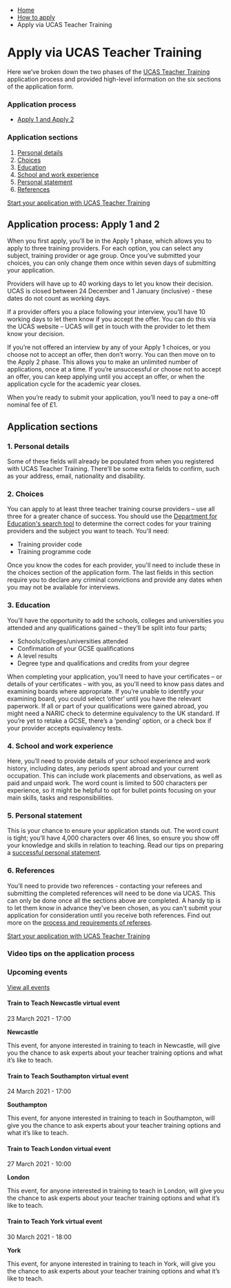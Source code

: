*   [Home](/)
*   [How to apply](/how-to-apply-for-teacher-training)
*   Apply via UCAS Teacher Training

Apply via UCAS Teacher Training
===============================

Here we’ve broken down the two phases of the [UCAS Teacher Training](https://2020.teachertraining.apply.ucas.com/apply/student/login.do) application process and provided high-level information on the six sections of the application form. 

### **Application process**

*   [Apply 1 and Apply 2](#1 "Skip to question 1")

### **Application sections**

1.  [Personal details](#2 "Skip to question 2")
2.  [Choices](#3 "Skip to question 3")
3.  [Education](#4 "Skip to question 4")
4.  [School and work experience](#5 "Skip to question 5")
5.  [Personal statement](#6 "Skip to question 6")
6.  [References](#7 "Skip to question 7")

[Start your application with UCAS Teacher Training](https://2021.teachertraining.apply.ucas.com/apply/student/login.do "Register for free support")

Application process: Apply 1 and 2
----------------------------------

When you first apply, you’ll be in the Apply 1 phase, which allows you to apply to three training providers. For each option, you can select any subject, training provider or age group. Once you’ve submitted your choices, you can only change them once within seven days of submitting your application.

Providers will have up to 40 working days to let you know their decision. UCAS is closed between 24 December and 1 January (inclusive) - these dates do not count as working days.

If a provider offers you a place following your interview, you’ll have 10 working days to let them know if you accept the offer. You can do this via the UCAS website – UCAS will get in touch with the provider to let them know your decision.

If you’re not offered an interview by any of your Apply 1 choices, or you choose not to accept an offer, then don’t worry. You can then move on to the Apply 2 phase. This allows you to make an unlimited number of applications, once at a time. If you’re unsuccessful or choose not to accept an offer, you can keep applying until you accept an offer, or when the application cycle for the academic year closes.

When you’re ready to submit your application, you’ll need to pay a one-off nominal fee of £1.

Application sections
--------------------

### 1\. Personal details

Some of these fields will already be populated from when you registered with UCAS Teacher Training. There’ll be some extra fields to confirm, such as your address, email, nationality and disability. 

### 2\. Choices

You can apply to at least three teacher training course providers – use all three for a greater chance of success. You should use the [Department for Education's search tool](https://www.gov.uk/guidance/find-postgraduate-teacher-training-courses-in-england) to determine the correct codes for your training providers and the subject you want to teach. You'll need:

*   Training provider code 
*   Training programme code

Once you know the codes for each provider, you'll need to include these in the choices section of the application form. The last fields in this section require you to declare any criminal convictions and provide any dates when you may not be available for interviews.

### 3\. Education

You’ll have the opportunity to add the schools, colleges and universities you attended and any qualifications gained – they’ll be split into four parts;

*   Schools/colleges/universities attended
*   Confirmation of your GCSE qualifications
*   A level results
*   Degree type and qualifications and credits from your degree

When completing your application, you’ll need to have your certificates – or details of your certificates - with you, as you'll need to know pass dates and examining boards where appropriate. If you’re unable to identify your examining board, you could select ‘other’ until you have the relevant paperwork. If all or part of your qualifications were gained abroad, you might need a NARIC check to determine equivalency to the UK standard. If you’re yet to retake a GCSE, there’s a ‘pending’ option, or a check box if your provider accepts equivalency tests.

### 4\. School and work experience

Here, you’ll need to provide details of your school experience and work history, including dates, any periods spent abroad and your current occupation. This can include work placements and observations, as well as paid and unpaid work. The word count is limited to 500 characters per experience, so it might be helpful to opt for bullet points focusing on your main skills, tasks and responsibilities.

### 5\. Personal statement

This is your chance to ensure your application stands out. The word count is tight; you’ll have 4,000 characters over 46 lines, so ensure you show off your knowledge and skills in relation to teaching. Read our tips on preparing a [successful personal statement](/node/616).

### 6\. References

You’ll need to provide two references - contacting your referees and submitting the completed references will need to be done via UCAS. This can only be done once all the sections above are completed. A handy tip is to let them know in advance they've been chosen, as you can't submit your application for consideration until you receive both references. Find out more on the [process and requirements of referees](/node/2407). 

[Start your application with UCAS Teacher Training](https://2020.teachertraining.apply.ucas.com/apply/student/login.do "Register for free support")

### Video tips on the application process

### Upcoming events

[View all events](/teaching-events)

[](/teaching-events/train-to-teach-events/train-to-teach-newcastle-virtual-event-230321)

#### Train to Teach Newcastle virtual event

23 March 2021 - 17:00

**Newcastle**

This event, for anyone interested in training to teach in Newcastle, will give you the chance to ask experts about your teacher training options and what it’s like to teach.

[](/teaching-events/train-to-teach-events/train-to-teach-southampton-virtual-event-240321)

#### Train to Teach Southampton virtual event

24 March 2021 - 17:00

**Southampton**

This event, for anyone interested in training to teach in Southampton, will give you the chance to ask experts about your teacher training options and what it’s like to teach.

[](/teaching-events/train-to-teach-events/train-to-teach-london-virtual-event-270321)

#### Train to Teach London virtual event

27 March 2021 - 10:00

**London**

This event, for anyone interested in training to teach in London, will give you the chance to ask experts about your teacher training options and what it’s like to teach.

[](/teaching-events/train-to-teach-events/train-to-teach-york-virtual-event-300321)

#### Train to Teach York virtual event

30 March 2021 - 18:00

**York**

This event, for anyone interested in training to teach in York, will give you the chance to ask experts about your teacher training options and what it’s like to teach.